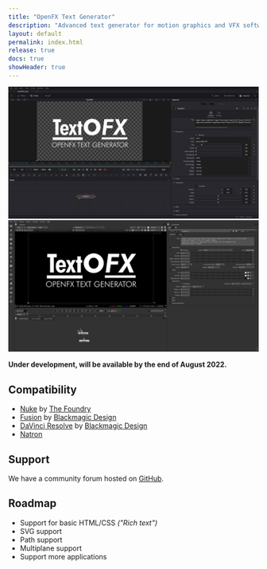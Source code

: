 ```yaml
---
title: "OpenFX Text Generator"
description: "Advanced text generator for motion graphics and VFX software using the OpenFX standard published by the Academy Software Foundation."
layout: default
permalink: index.html
release: true
docs: true
showHeader: true
---
```


![Screenshot of TextOFX in Fusion 18](assets/images/textofx-screenshot-fusion18.png "Screenshot of TextOFX in Fusion 18")
![Screenshot of TextOFX in Nuke 7](assets/images/textofx-screenshot-nuke7.png "Screenshot of TextOFX in Nuke 7")

**Under development, will be available by the end of August 2022.**

## Compatibility

* [Nuke](https://www.foundry.com/products/nuke) by [The Foundry](https://www.foundry.com/)
* [Fusion](https://www.blackmagicdesign.com/no/products/fusion) by [Blackmagic Design](https://blackmagicdesign.com)
* [DaVinci Resolve](https://www.blackmagicdesign.com/products/davinciresolve) by [Blackmagic Design](https://blackmagicdesign.com)
* [Natron](https://natrongithub.github.io/)

## Support

We have a community forum hosted on [GitHub](https://github.com/nettstudio/text.openfx.no/discussions).

## Roadmap

* Support for basic HTML/CSS *("Rich text")*
* SVG support
* Path support
* Multiplane support
* Support more applications
